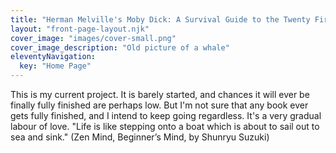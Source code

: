 ```yaml
---
title: "Herman Melville's Moby Dick: A Survival Guide to the Twenty First Century"
layout: "front-page-layout.njk"
cover_image: "images/cover-small.png"
cover_image_description: "Old picture of a whale"
eleventyNavigation:
  key: "Home Page"
---
```

This is my current project. It is barely started, and chances it will ever be finally fully finished are perhaps low. But I'm not sure that any book ever gets fully finished, and I intend to keep going regardless. It's a very gradual labour of love. "Life is like stepping onto a boat which is about to sail out to sea and sink." (Zen Mind, Beginner’s Mind, by Shunryu Suzuki)
